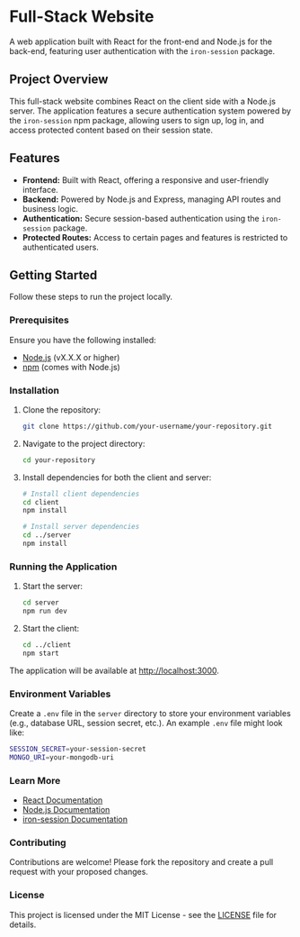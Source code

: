 # Full-Stack Website

A web application built with React for the front-end and Node.js for the back-end, featuring user authentication with the `iron-session` package.

## Project Overview

This full-stack website combines React on the client side with a Node.js server. The application features a secure authentication system powered by the `iron-session` npm package, allowing users to sign up, log in, and access protected content based on their session state.

## Features

- **Frontend:** Built with React, offering a responsive and user-friendly interface.
- **Backend:** Powered by Node.js and Express, managing API routes and business logic.
- **Authentication:** Secure session-based authentication using the `iron-session` package.
- **Protected Routes:** Access to certain pages and features is restricted to authenticated users.

## Getting Started

Follow these steps to run the project locally.

### Prerequisites

Ensure you have the following installed:

- [Node.js](https://nodejs.org/) (vX.X.X or higher)
- [npm](https://www.npmjs.com/) (comes with Node.js)

### Installation

1. Clone the repository:

    ```bash
    git clone https://github.com/your-username/your-repository.git
    ```

2. Navigate to the project directory:

    ```bash
    cd your-repository
    ```

3. Install dependencies for both the client and server:

    ```bash
    # Install client dependencies
    cd client
    npm install

    # Install server dependencies
    cd ../server
    npm install
    ```

### Running the Application

1. Start the server:

    ```bash
    cd server
    npm run dev
    ```

2. Start the client:

    ```bash
    cd ../client
    npm start
    ```

The application will be available at [http://localhost:3000](http://localhost:3000).

### Environment Variables

Create a `.env` file in the `server` directory to store your environment variables (e.g., database URL, session secret, etc.). An example `.env` file might look like:

  ```bash
  SESSION_SECRET=your-session-secret
  MONGO_URI=your-mongodb-uri
  ```

### Learn More

- [React Documentation](https://reactjs.org/docs/getting-started.html)
- [Node.js Documentation](https://nodejs.org/en/docs/)
- [iron-session Documentation](https://www.npmjs.com/package/iron-session)

### Contributing

Contributions are welcome! Please fork the repository and create a pull request with your proposed changes.

### License

This project is licensed under the MIT License - see the [LICENSE](LICENSE) file for details.

